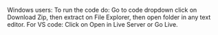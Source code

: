 Windows users:
To run the code do:
Go to code dropdown click on Download Zip, then extract on File Explorer, then open folder in any text editor.
For VS code:
Click on Open in Live Server or Go Live.

